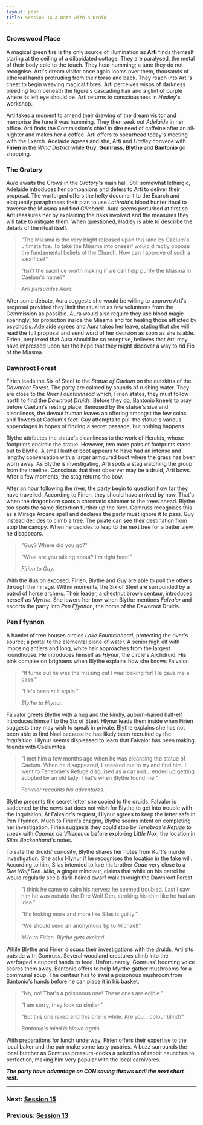 ```yaml
---
layout: post
title: Session 14 A Date with a Druid
---
```


### Crowswood Place

A magical green fire is the only source of illumination as **Arti** finds themself staring at the ceiling of a dilapidated cottage. They are paralysed, the metal of their body cold to the touch. They hear humming; a tune they do not recognise. Arti's dream visitor once again looms over them, thousands of ethereal hands protruding from their torso and back. They reach into Arti's chest to begin weaving magical fibres. Arti perceives wisps of darkness bleeding from beneath the figure's cascading hair and a glint of purple where its left eye should be. Arti returns to consciousness in *Hadley*'s workshop.

Arti takes a moment to amend their drawing of the dream visitor and memorise the tune it was humming. They then seek out *Adelaide* in her office. Arti finds the Commission's chief in dire need of caffeine after an all-nighter and makes her a coffee. Arti offers to spearhead today's meeting with the Exarch. Adelaide agrees and she, Arti and *Hadley* convene with **Firien** in the *Wind District* while **Guy**, **Gomruss**, **Blythe** and **Bantonio** go shopping.

### The Oratory

*Aura* awaits the Crows in the *Oratory*'s main hall. Still somewhat lethargic, Adelaide introduces her companions and defers to Arti to deliver their proposal. The warforged offers the hefty document to the Exarch and eloquently paraphrases their plan to use *Lathraia*'s blood hunter ritual to traverse the Miasma and find *Glimback*. Aura seems perturbed at first so Arti reassures her by explaining the risks involved and the measures they will take to mitigate them. When questioned, Hadley is able to describe the details of the ritual itself.

> "The Miasma is the very blight released upon this land by Caelum's ultimate foe. To take the Miasma into oneself would directly oppose the fundamental beliefs of the Church. How can I approve of such a sacrifice?"
>
> "Isn't the sacrifice worth making if we can help purify the Miasma in Caelum's name?"
>
> *Arti persuades Aura.*

After some debate, Aura suggests she would be willing to approve Arti's proposal provided they limit the ritual to as few volunteers from the Commission as possible. Aura would also require they use blood magic sparingly; for protection inside the Miasma and for healing those afflicted by psychosis. Adelaide agrees and Aura takes her leave, stating that she will read the full proposal and send word of her decision as soon as she is able. Firien, perplexed that Aura should be so receptive, believes that Arti may have impressed upon her the hope that they might discover a way to rid Fio of the Miasma.

### Dawnroot Forest

Firien leads the Six of Steel to the *Statue of Caelum* on the outskirts of the *Dawnroot Forest*. The party are calmed by sounds of rushing water. They are close to the *River Fountainhead* which, Firien states, they must follow north to find the *Dawnroot Druids*. Before they do, Bantonio kneels to pray before Caelum's resting place. Bemused by the statue's size and cleanliness, the devout human leaves an offering amongst the few coins and flowers at Caelum's feet. Guy attempts to pull the statue's various appendages in hopes of finding a secret passage, but nothing happens.

Blythe attributes the statue's cleanliness to the work of Heralds, whose footprints encircle the statue. However, two more pairs of footprints stand out to Blythe. A small leather boot appears to have had an intense and lengthy conversation with a larger armoured boot where the grass has been worn away. As Blythe is investigating, Arti spots a stag watching the group from the treeline. Conscious that their observer may be a druid, Arti bows. After a few moments, the stag returns the bow.

After an hour following the river, the party begin to question how far they have travelled. According to Firien, they should have arrived by now. That's when the dragonborn spots a chromatic shimmer to the trees ahead. Blythe too spots the same distortion further up the river. Gomruss recognises this as a Mirage Arcane spell and declares the party must ignore it to pass. Guy instead decides to climb a tree. The pirate can see their destination from atop the canopy. When he decides to leap to the next tree for a better view, he disappears.

> "Guy? Where did you go?"
>
> "What are you talking about? I'm right here!"
>
> *Firien to Guy.*

With the illusion exposed, Firien, Blythe and Guy are able to pull the others through the mirage. Within moments, the Six of Steel are surrounded by a patrol of horse archers. Their leader, a chestnut brown centaur, introduces herself as *Myrthe*. She lowers her bow when Blythe mentions *Falvalor* and escorts the party into *Pen Ffynnon*, the home of the Dawnroot Druids.

### Pen Ffynnon

A hamlet of tree houses circles *Lake Fountainhead*, protecting the river's source; a portal to the elemental plane of water. A senior high elf with imposing antlers and long, white hair approaches from the largest roundhouse. He introduces himself as *Hlynur*, the circle's Archdruid. His pink complexion brightens when Blythe explains how she knows Falvalor.

> "It turns out he was the missing cat I was looking for! He gave me a case."
>
> "He's been at it again."
>
> *Blythe to Hlynur.*

Falvalor greets Blythe with a hug and the kindly, auburn-haired half-elf introduces himself to the Six of Steel. Hlynur leads them inside when Firien suggests they may wish to speak in private. Blythe explains she has not been able to find Naal because he has likely been recruited by the *Inquisition*. Hlynur seems displeased to learn that Falvalor has been making friends with Caelumites.

> "I met him a few months ago when he was cleansing the statue of Caelum. When he disappeared, I sneaked out to try and find him. I went to Tenebrae's Refuge disguised as a cat and... ended up getting adopted by an old lady. That's when Blythe found me!"
>
> *Falvalor recounts his adventures.*

Blythe presents the secret letter she copied to the druids. Falvalor is saddened by the news but does not wish for Blythe to get into trouble with the Inquisition. At Falvalor's request, Hlynur agrees to keep the letter safe in Pen Ffynnon. Much to Firien's chagrin, Blythe seems intent on completing her investigation. Firien suggests they could stop by *Tenebrae's Refuge* to speak with *Camren de Villeneuve* before exploring *Little Nox*; the location in *Silas Beckonhand*'s notes.

To sate the druids' curiosity, Blythe shares her notes from *Kurt*'s murder investigation. She asks Hlynur if he recognises the location in the fake will. According to him, Silas intended to lure his brother *Cade* very close to a *Dire Wolf Den*. *Milo*, a ginger minotaur, claims that while on his patrol he would regularly see a dark-haired dwarf walk through the Dawnroot Forest.

> "I think he came to calm his nerves; he seemed troubled. Last I saw him he was outside the Dire Wolf Den, stroking his chin like he had an idea."
>
> "It's looking more and more like Silas is guilty."
>
> "We should send an anonymous tip to Michael!"
>
> *Milo to Firien. Blythe gets excited.*

While Blythe and Firien discuss their investigations with the druids, Arti sits outside with Gomruss. Several woodland creatures climb into the warforged's cupped hands to feed. Unfortunately, Gomruss' booming voice scares them away. Bantonio offers to help Myrthe gather mushrooms for a communal soup. The centaur has to swat a poisonous mushroom from Bantonio's hands before he can place it in his basket.

> "No, no! That's a poisonous one! These ones are edible."
>
> "I am sorry, they look so similar."
>
> "But this one is red and this one is white. Are you... colour blind?"
>
> *Bantonio's mind is blown again.*

With preparations for lunch underway, Firien offers their expertise to the local baker and the pair make some tasty pastries. A buzz surrounds the local butcher as Gomruss pressure-cooks a selection of rabbit haunches to perfection, making him very popular with the local carnivores.

***The party have advantage on CON saving throws until the next short rest.***

---

### **Next: [Session 15](session-15)**
### **Previous: [Session 13](session-13)**
